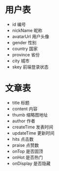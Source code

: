 # 用户表
  * id 编号
  * nickName 昵称
  * avatarUrl 用户头像
  * gender 性别
  * country 国家
  * province 省份
  * city 城市
  * skey 前端登录状态
# 文章表
 * title 标题
 * content 内容
 * thumb 缩略图地址
 * author 作者
 * createTime 发表时间
 * updateTime 更新时间
 * hits 点击数
 * praise 点赞数
 * onTop 是否固顶
 * onHot 是否热门
 * onDisplay 是否隐藏
